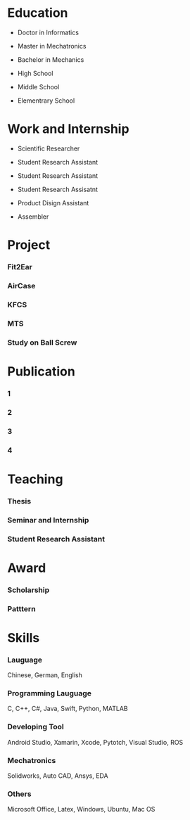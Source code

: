# Education
- Doctor in Informatics

- Master in Mechatronics

- Bachelor in Mechanics

- High School

- Middle School

- Elementrary School

# Work and Internship
- Scientific Researcher

- Student Research Assistant

- Student Research Assistant

- Student Research Assisatnt

- Product Disign Assistant

- Assembler

# Project
### Fit2Ear

### AirCase

### KFCS

### MTS

### Study on Ball Screw

# Publication
### 1
### 2
### 3
### 4

# Teaching
### Thesis

### Seminar and Internship

### Student Research Assistant

# Award
### Scholarship

### Patttern

# Skills
### Lauguage
Chinese, German, English
### Programming Lauguage
C, C++, C#, Java, Swift, Python, MATLAB
### Developing Tool
Android Studio, Xamarin, Xcode, Pytotch, Visual Studio, ROS
### Mechatronics
Solidworks, Auto CAD, Ansys, EDA
### Others
Microsoft Office, Latex, Windows, Ubuntu, Mac OS
